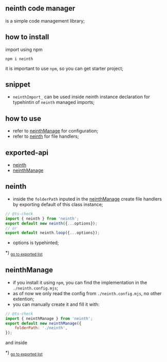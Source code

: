 ## neinth code manager
is a simple code management library;

## how to install
import using npm
```shell
npm i neinth
```
it is important to use `npm`, so you can get starter project;

## snippet
- `neinthImport_` can be used inside neinth instance declaration for typehintin of `neinth` managed imports;

## how to use
- refer to [neinthManage](#neinthmanage) for configuration;
- refer to [neinth](#neinth) for file handlers;

## exported-api
- [neinth](#neinth)
- [neinthManage](#neinthmanage)
<h2 id="neinth">neinth</h2>

- inside the `folderPath` inputed in the [neinthManage](#neinthmanage) create file handlers by exporting default of this class instance;```js// @ts-checkimport { neinth } from 'neinth';export default new neinth({...options});// orexport default neinth.loop({...options});```- options is typehinted;

*) <sub>[go to exported list](#exported-api)</sub>

<h2 id="neinthmanage">neinthManage</h2>

- if you install it using `npm`, you can find the implementation in the `./neinth.config.mjs`;- as of now we only read the config from `./neinth.config.mjs`, no other extention;- you can manually create it and fill it with:```js// @ts-checkimport { neinthManage } from 'neinth';export default new neinthManage({	folderPath: './neinth',});```and inside

*) <sub>[go to exported list](#exported-api)</sub>
